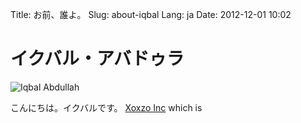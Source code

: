 Title: お前、誰よ。
Slug: about-iqbal
Lang: ja
Date: 2012-12-01 10:02

# イクバル・アバドゥラ

![Iqbal Abdullah]({filename}/images/iqbal-aug-2016-mugshot.png)

こんにちは。イクバルです。 [Xoxzo Inc](https://info.xoxzo.com/) which is 
